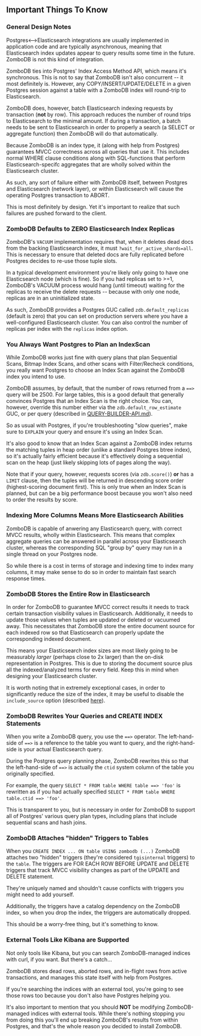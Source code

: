 ## Important Things To Know

### General Design Notes

Postgres\<-->Elasticsearch integrations are usually implemented in application code and are typically asynchronous,
meaning that Elasticsearch index updates appear to query results some time in the future. ZomboDB is not this kind of
integration.

ZomboDB ties into Postgres' Index Access Method API, which means it's synchronous. This is not to say that ZomboDB isn't
also concurrent -- it most definitely is. However, any COPY/INSERT/UPDATE/DELETE in a given Postgres session against a
table with a ZomboDB index will round-trip to Elasticsearch.

ZomboDB does, however, batch Elasticsearch indexing requests by transaction (**not** by row). This approach reduces the
number of round trips to Elasticsearch to the minimal amount. If during a transaction, a batch needs to be sent to
Elasticsearch in order to properly a search (a SELECT or aggregate function) then ZomboDB will do that automatically.

Because ZomboDB is an index type, it (along with help from Postgres) guarantees MVCC correctness across all queries that
use it. This includes normal WHERE clause conditions along with SQL-functions that perform Elasticsearch-specifc
aggregates that are wholly solved within the Elasticsearch cluster.

As such, any sort of failure either with ZomboDB itself, between Postgres and Elasticsearch (network layer), or within
Elasticsearch will cause the operating Postgres transaction to ABORT.

This is most definitely by design. Yet it's important to realize that such failures are pushed forward to the client.

### ZomboDB Defaults to **ZERO** Elasticsearch Index Replicas

ZomboDB's `VACUUM` implementation requires that, when it deletes dead docs from the backing Elasticsearch index, it must
`?wait_for_active_shards=all`. This is necessary to ensure that deleted docs are fully replicated before Postgres
decides to re-use those tuple slots.

In a typical development environment you're likely only going to have one Elasticsearch node (which is fine). So if you
had replicas set to >=1, ZomboDB's VACUUM process would hang (until timeout) waiting for the replicas to receive the
delete requests -- because with only one node, replicas are in an uninitialized state.

As such, ZomboDB provides a Postgres GUC called `zdb.default_replicas` (default is zero) that you can set on production
servers where you have a well-configured Elasticsearch cluster. You can also control the number of replicas per index
with the `replicas` index option.

### You Always Want Postgres to Plan an IndexScan

While ZomboDB works just fine with query plans that plan Sequential Scans, Bitmap Index Scans, and other scans with
Filter/Recheck conditions, you really want Postgres to choose an Index Scan against the ZomboDB index you intend to use.

ZomboDB assumes, by default, that the number of rows returned from a `==>` query will be 2500. For large tables, this is
a good default that generally convinces Postgres that an Index Scan is the right choice. You can, however, override this
number either via the `zdb.default_row_estimate` GUC, or per query (described in
[QUERY-BUILDER-API.md](QUERY-BUILDER-API.md)).

So as usual with Postgres, if you're troubleshooting "slow queries", make sure to `EXPLAIN` your query and ensure it's
using an Index Scan.

It's also good to know that an Index Scan against a ZomboDB index returns the matching tuples in heap order (unlike a
standard Postgres btree index), so it's actually fairly efficient because it's effectively doing a sequential scan on
the heap (just likely skipping lots of pages along the way).

Note that if your query, however, requests scores (via `zdb.score()`) **or** has a `LIMIT` clause, then the tuples will
be returned in descending score order (highest-scoring document first). This is only true when an Index Scan is planned,
but can be a big performance boost because you won't also need to order the results by score.

### Indexing More Columns Means More Elasticsearch Abilities

ZomboDB is capable of anwering any Elasticsearch query, with correct MVCC results, wholly within Elasticsearch. This
means that complex aggregate queries can be answered in parallel across your Elasticsearch cluster, whereas the
corresponding SQL "group by" query may run in a single thread on your Postgres node.

So while there is a cost in terms of storage and indexing time to index many columns, it may make sense to do so in
order to maintain fast search response times.

### ZomboDB Stores the Entire Row in Elasticsearch

In order for ZomboDB to guarantee MVCC correct results it needs to track certain transaction visibility values in
Elasticsearch. Additionally, it needs to update those values when tuples are updated or deleted or vacuumed away. This
necessitates that ZomboDB store the entire document source for each indexed row so that Elasticsearch can properly
update the corresponding indexed document.

This means your Elasticsearch index sizes are most likely going to be measurably *larger* (perhaps close to 2x larger)
than the on-disk representation in Postgres. This is due to storing the document source plus all the indexed/analyzed
terms for every field. Keep this in mind when designing your Elasticsearch cluster.

It is worth noting that in extremely exceptional cases, in order to significantly reduce the size of the index, it may be useful to disable the `include_source` option (described [here](https://github.com/zombodb/zombodb/blob/master/INDEX-MANAGEMENT.md#include_source)).

### ZomboDB Rewrites Your Queries and CREATE INDEX Statements

When you write a ZomboDB query, you use the `==>` operator. The left-hand-side of `==>` is a reference to the table you
want to query, and the right-hand-side is your actual Elasticsearch query.

During the Postgres query planning phase, ZomboDB rewrites this so that the left-hand-side of `==>` is actually the
`ctid` system column of the table you originally specified.

For example, the query `SELECT * FROM table WHERE table ==> 'foo'` is rewritten as if you had actually specified
`SELECT * FROM table WHERE table.ctid ==> 'foo'`.

This is transparent to you, but is necessary in order for ZomboDB to support all of Postgres' various query plan types,
including plans that include sequential scans and hash joins.

### ZomboDB Attaches "hidden" Triggers to Tables

When you `CREATE INDEX ... ON table USING zombodb (...)` ZomboDB attaches two "hidden" triggers (they're considered
`tgisinternal` triggers) to the `table`. The triggers are FOR EACH ROW BEFORE UPDATE and DELETE triggers that track MVCC
visibility changes as part of the UPDATE and DELETE statement.

They're uniquely named and shouldn't cause conflicts with triggers you might need to add yourself.

Additionally, the triggers have a catalog dependency on the ZomboDB index, so when you drop the index, the triggers are
automatically dropped.

This should be a worry-free thing, but it's something to know.

### External Tools Like Kibana are Supported

Not only tools like Kibana, but you can search ZomboDB-managed indices with curl, if you want. But there's a catch...

ZomboDB stores dead rows, aborted rows, and in-flight rows from active transactions, and manages this state itself with
help from Postgres.

If you're searching the indices with an external tool, you're going to see those rows too because you don't also have
Postgres helping you.

It's also important to mention that you should **NOT** be modifying ZomboDB-managed indices with external tools. While
there's nothing stopping you from doing this you'll end up breaking ZomboDB's results from within Postgres, and that's
the whole reason you decided to install ZomboDB.
